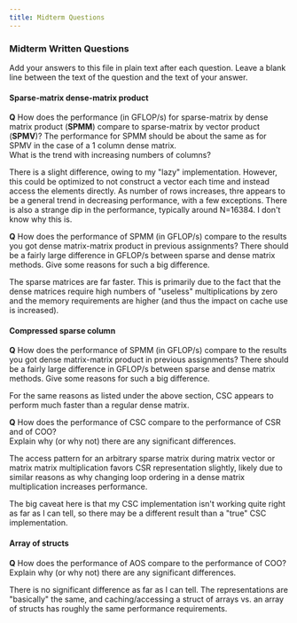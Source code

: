 ```yaml
---
title: Midterm Questions
---
```


### Midterm Written Questions

Add your answers to this file in plain text after each question.  Leave a blank line between the text of the question and the text of your answer.


#### Sparse-matrix dense-matrix product


**Q**
How
does the performance (in GFLOP/s) for sparse-matrix by dense matrix product (**SPMM**) compare 
to sparse-matrix by vector product (**SPMV**)?
The performance for SPMM should be about the same as for SPMV in the case of a 1 column dense matrix.  
What is the trend with increasing numbers of columns?  

There is a slight difference, owing to my "lazy" implementation. However, this could be optimized
to not construct a vector each time and instead access the elements directly. As number of rows
increases, thre appears to be a general trend in decreasing performance, with a few exceptions.
There is also a strange dip in the performance, typically around N=16384. I don't know why this is.



**Q**
How
does the performance of SPMM (in GFLOP/s) compare to the results you got dense matrix-matrix product in previous assignments?   There
should be a fairly large difference in GFLOP/s between sparse and dense matrix
methods.  Give some reasons for such a big difference.

The sparse matrices are far faster. This is primarily due to the fact that the dense matrices require
high numbers of "useless" multiplications by zero and the memory requirements are higher (and thus the
impact on cache use is increased).



#### Compressed sparse column

**Q** 
How
does the performance of SPMM (in GFLOP/s) compare to the results you got dense matrix-matrix product in previous assignments?   There
should be a fairly large difference in GFLOP/s between sparse and dense matrix
methods.  Give some reasons for such a big difference.

For the same reasons as listed under the above section, CSC appears to perform much faster than a
regular dense matrix.


**Q**
How does the performance of CSC compare to the performance of CSR and of COO?  
Explain why (or why not) there are any significant differences.

The access pattern for an arbitrary sparse matrix during matrix vector or matrix matrix multiplication
favors CSR representation slightly, likely due to similar reasons as why changing loop ordering
in a dense matrix multiplication increases performance.

The big caveat here is that my CSC implementation isn't working quite right as far as I can tell,
so there may be a different result than a "true" CSC implementation.


#### Array of structs

**Q**
How does the performance of AOS compare to the performance of  COO?  
Explain why (or why not) there are any significant differences.

There is no significant difference as far as I can tell. The representations are "basically" the
same, and caching/accessing a struct of arrays vs. an array of structs has roughly the same
performance requirements.

